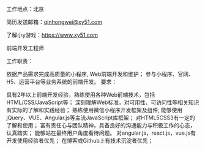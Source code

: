 工作地点：北京

简历发送邮箱：qinhongwei@xy51.com

了解小y游戏：https://www.xy51.com


前端开发工程师

工作职责：

依据产品需求完成高质量的小程序, Web前端开发和维护；
参与小程序、官网、H5、运营平台等业务系统的前端开发。
要求：

具有2年以上前端开发经验，熟练使用各种Web前端技术，包括HTML/CSS/JavaScript等；
深刻理解Web标准，对可用性、可访问性等相关知识有实际的了解和实践经验；
熟练使用微信小程序开发框架及组件;
能够使用jQuery、VUE、Angular.js等主流JavaScript库框架；
对HTML5CSS3有一定的了解和使用；
富有责任心与团队精神，具备良好的沟通能力与积极工作的心态，认真踏实；
能够站在最终用户角度看待问题。
对angular.js，react.js，vue.js有开发使用经验者优先；
在博客或Github上有技术沉淀者优先；

